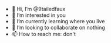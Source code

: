 - 👋 Hi, I’m @9tailedfaux
- 👀 I’m interested in you
- 🌱 I’m currently learning where you live
- 💞️ I’m looking to collaborate on nothing
- 📫 How to reach me: don't

<!---
9tailedfaux/9tailedfaux is a ✨ special ✨ repository because its `README.md` (this file) appears on your GitHub profile.
You can click the Preview link to take a look at your changes.
--->
